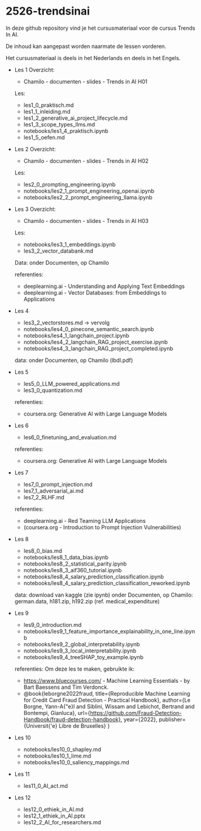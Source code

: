 # 2526-trendsinai

In deze github repository vind je het cursusmateriaal voor de cursus Trends In AI.

De inhoud kan aangepast worden naarmate de lessen vorderen.

Het cursusmateriaal is deels in het Nederlands en deels in het Engels.


- Les 1
  Overzicht:
  - Chamilo - documenten - slides - Trends in AI H01
  
  Les:
  - les1_0_praktisch.md
  - les1_1_inleiding.md
  - les1_2_generative_ai_project_lifecycle.md
  - les1_3_scope_types_llms.md
  - notebooks/les1_4_praktisch.ipynb
  - les1_5_oefen.md
 
- Les 2
  Overzicht:
  - Chamilo - documenten - slides - Trends in AI H02
  
  Les:
  - les2_0_prompting_engineering.ipynb
  - notebooks/les2_1_prompt_engineering_openai.ipynb
  - notebooks/les2_2_prompt_engineering_llama.ipynb

- Les 3
  Overzicht:
  - Chamilo - documenten - slides - Trends in AI H03
  
  Les:
  - notebooks/les3_1_embeddings.ipynb
  - les3_2_vector_databank.md

  Data:
    onder Documenten, op Chamilo

  referenties:
  - deeplearning.ai - Understanding and Applying Text Embeddings
  - deeplearning.ai - Vector Databases: from Embeddings to Applications

- Les 4
  - les3_2_vectorstores.md -> vervolg
  - notebooks/les4_0_pinecone_semantic_search.ipynb
  - notebooks/les4_1_langchain_project.ipynb
  - notebooks/les4_2_langchain_RAG_project_exercise.ipynb
  - notebooks/les4_3_langchain_RAG_project_completed.ipynb

  data:
  onder Documenten, op Chamilo (lbdl.pdf)
  
  
- Les 5
  - les5_0_LLM_powered_applications.md
  - les3_0_quantization.md


  referenties:
  - coursera.org: Generative AI with Large Language Models

- Les 6
  - les6_0_finetuning_and_evaluation.md

  referenties:
  - coursera.org: Generative AI with Large Language Models

- Les 7
  - les7_0_prompt_injection.md
  - les7_1_adversarial_ai.md
  - les7_2_RLHF.md

  referenties:
  - deeplearning.ai - Red Teaming LLM Applications
  - (coursera.org - Introduction to Prompt Injection Vulnerabilities)

- Les 8
  - les8_0_bias.md
  - notebooks/les8_1_data_bias.ipynb
  - notebooks/les8_2_statistical_parity.ipynb
  - notebooks/les8_3_aif360_tutorial.ipynb
  - notebooks/les8_4_salary_prediction_classification.ipynb
  - notebooks/les8_4_salary_prediction_classification_reworked.ipynb

  data:
    download van kaggle (zie ipynb)
    onder Documenten, op Chamilo: german.data, h181.zip, h192.zip (ref. medical_expenditure)

- Les 9
  - les9_0_introduction.md
  - notebooks/les9_1_feature_importance_explainability_in_one_line.ipynb
  - notebooks/les9_2_global_interpretability.ipynb
  - notebooks/les9_3_local_interpretability.ipynb
  - notebooks/les9_4_treeSHAP_toy_example.ipynb

  referenties:
  Om deze les te maken, gebruikte ik:
  - https://www.bluecourses.com/ - Machine Learning Essentials - by Bart Baessens and Tim 
    Verdonck.
  - @book{leborgne2022fraud,
    title={Reproducible Machine Learning for Credit Card Fraud Detection - Practical 
    Handbook},
    author={Le Borgne, Yann-A{\"e}l and Siblini, Wissam and Lebichot, Bertrand and 
    Bontempi, Gianluca},
    url={https://github.com/Fraud-Detection-Handbook/fraud-detection-handbook},
    year={2022},
    publisher={Universit{\'e} Libre de Bruxelles}
    } 

- Les 10
  - notebooks/les10_0_shapley.md
  - notebooks/les10_1_lime.md
  - notebooks/les10_0_saliency_mappings.md

- Les 11
  - les11_0_AI_act.md

- Les 12
  - les12_0_ethiek_in_AI.md
  - les12_1_ethiek_in_AI.pptx
  - les12_2_AI_for_researchers.md
